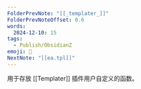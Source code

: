 ```yaml
---
FolderPrevNote: "[[_templater_]]"
FolderPrevNoteOffset: 0.6
words:
  2024-12-10: 15
tags:
  - Publish/ObsidianZ
emoji: 📣
NextNote: "[[ea.tpl]]"
---
```


用于存放 [[Templater]] 插件用户自定义的函数。

